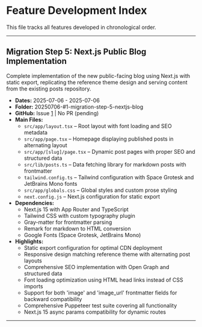 # Feature Development Index

This file tracks all features developed in chronological order.

---
## Migration Step 5: Next.js Public Blog Implementation
Complete implementation of the new public-facing blog using Next.js with static export, replicating the reference theme design and serving content from the existing posts repository.

- **Dates:** 2025-07-06 - 2025-07-06
- **Folder:** 20250706-#1-migration-step-5-nextjs-blog
- **GitHub:** Issue [1](https://github.com/eyals/blog-public/issues/1) | No PR (pending)
- **Main Files:**
  - `src/app/layout.tsx` – Root layout with font loading and SEO metadata
  - `src/app/page.tsx` – Homepage displaying published posts in alternating layout
  - `src/app/[slug]/page.tsx` – Dynamic post pages with proper SEO and structured data
  - `src/lib/posts.ts` – Data fetching library for markdown posts with frontmatter
  - `tailwind.config.ts` – Tailwind configuration with Space Grotesk and JetBrains Mono fonts
  - `src/app/globals.css` – Global styles and custom prose styling
  - `next.config.js` – Next.js configuration for static export
- **Dependencies:**
  - Next.js 15 with App Router and TypeScript
  - Tailwind CSS with custom typography plugin
  - Gray-matter for frontmatter parsing
  - Remark for markdown to HTML conversion
  - Google Fonts (Space Grotesk, JetBrains Mono)
- **Highlights:**
  - Static export configuration for optimal CDN deployment
  - Responsive design matching reference theme with alternating post layouts
  - Comprehensive SEO implementation with Open Graph and structured data
  - Font loading optimization using HTML head links instead of CSS imports
  - Support for both 'image' and 'image_url' frontmatter fields for backward compatibility
  - Comprehensive Puppeteer test suite covering all functionality
  - Next.js 15 async params compatibility for dynamic routes

---
